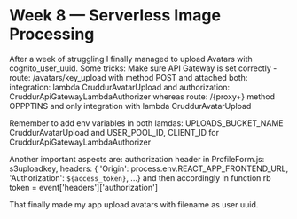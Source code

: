 # Week 8 — Serverless Image Processing

After a week of struggling I finally managed to upload Avatars with cognito_user_uuid.
Some tricks:
Make sure API Gateway is set correctly - 
route: /avatars/key_upload with method POST and attached both: integration: lambda CruddurAvatarUpload and authorization: CruddurApiGatewayLambdaAuthorizer whereas route: /{proxy+} method OPPPTINS and only integration with lambda CruddurAvatarUpload

Remember to add env variables in both lamdas: UPLOADS_BUCKET_NAME CruddurAvatarUpload and USER_POOL_ID, CLIENT_ID for CruddurApiGatewayLambdaAuthorizer

Another important aspects are: authorization header in ProfileForm.js:
 s3uploadkey, headers: {
  'Origin': process.env.REACT_APP_FRONTEND_URL,
  'Authorization': `${access_token}`,
  ...}
and then accordingly in function.rb
token = event['headers']['authorization']

That finally made my app upload avatars with filename as user uuid.
